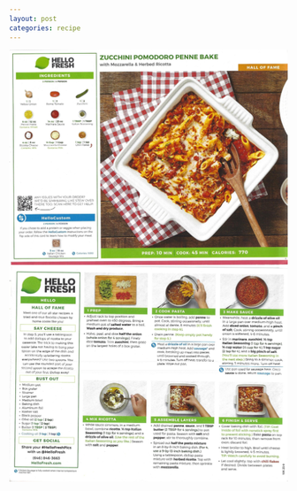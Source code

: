 ```yaml
---
layout: post
categories: recipe
---
```


![alt text](/media/Hello_Fresh/Scan_0039.jpg "Zucchini Pomodoro Penne Bake Front")
![alt text](/media/Hello_Fresh/Scan_0040.jpg "Zucchini Pomodoro Penne Bake Back")
